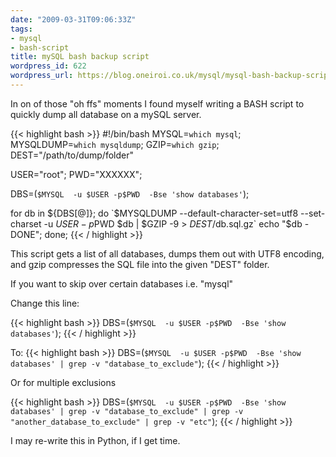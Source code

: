 ```yaml
---
date: "2009-03-31T09:06:33Z"
tags:
- mysql
- bash-script
title: mySQL bash backup script
wordpress_id: 622
wordpress_url: https://blog.oneiroi.co.uk/mysql/mysql-bash-backup-script
---
```

In on of those "oh ffs" moments I found myself writing a BASH script to quickly dump all database on a mySQL server.

{{< highlight bash >}}
#!/bin/bash
MYSQL=`which mysql`;
MYSQLDUMP=`which mysqldump`;
GZIP=`which gzip`;
DEST="/path/to/dump/folder"

USER="root";
PWD="XXXXXX";

DBS=(`$MYSQL  -u $USER -p$PWD  -Bse 'show databases'`);

for db in ${DBS[@]};
do
        `$MYSQLDUMP --default-character-set=utf8 --set-charset -u $USER -p$PWD $db | $GZIP -9 > $DEST/$db.sql.gz`
        echo "$db - DONE";
done;
{{< / highlight >}}

This script gets a list of all databases, dumps them out with UTF8 encoding, and gzip compresses the SQL file into the given "DEST" folder.

If you want to skip over certain databases i.e. "mysql"

Change this line:

{{< highlight bash >}}
DBS=(`$MYSQL  -u $USER -p$PWD  -Bse 'show databases'`);
{{< / highlight >}}

To:
{{< highlight bash >}}
DBS=(`$MYSQL  -u $USER -p$PWD  -Bse 'show databases' | grep -v "database_to_exclude"`);
{{< / highlight >}}

Or for multiple exclusions

{{< highlight bash >}}
DBS=(`$MYSQL  -u $USER -p$PWD  -Bse 'show databases' | grep -v "database_to_exclude" | grep -v "another_database_to_exclude" | grep -v "etc"`);
{{< / highlight >}}


I may re-write this in Python, if I get time.

